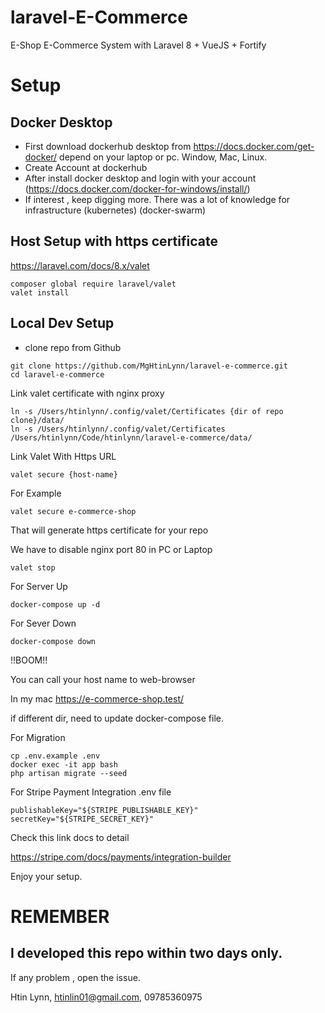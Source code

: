 # laravel-E-Commerce
E-Shop E-Commerce System with Laravel 8 + VueJS + Fortify

# Setup

## Docker Desktop
-  First download dockerhub desktop from https://docs.docker.com/get-docker/ depend on your laptop or pc. Window, Mac, Linux.
-  Create Account at dockerhub
-  After install docker desktop and login with your account (https://docs.docker.com/docker-for-windows/install/)
-  If interest , keep digging more. There was a lot of knowledge for infrastructure (kubernetes) (docker-swarm)

## Host Setup with https certificate
https://laravel.com/docs/8.x/valet
   ```console
   composer global require laravel/valet
   valet install
   ```

## Local Dev Setup
- clone repo from Github

```console
git clone https://github.com/MgHtinLynn/laravel-e-commerce.git
cd laravel-e-commerce
```

Link valet certificate with nginx proxy
```console
ln -s /Users/htinlynn/.config/valet/Certificates {dir of repo clone}/data/
ln -s /Users/htinlynn/.config/valet/Certificates /Users/htinlynn/Code/htinlynn/laravel-e-commerce/data/
```

Link Valet With Https URL
```console
valet secure {host-name}
```

For Example
```console
valet secure e-commerce-shop 
```

That will generate https certificate for your repo

We have to disable nginx port 80 in PC or Laptop


```console
valet stop
```


For Server Up
```console
docker-compose up -d
```

For Sever Down
```console
docker-compose down
```

!!BOOM!!

You can call your host name to web-browser

In my mac
https://e-commerce-shop.test/

if different dir, need to update docker-compose file.


For Migration 
```console
cp .env.example .env
docker exec -it app bash
php artisan migrate --seed
```

For Stripe Payment Integration
.env file
```console
publishableKey="${STRIPE_PUBLISHABLE_KEY}"
secretKey="${STRIPE_SECRET_KEY}"
```

Check this link docs to detail

https://stripe.com/docs/payments/integration-builder

Enjoy your setup.

# REMEMBER 
## I developed this repo within two days only.

If any problem , open the issue.

Htin Lynn,
htinlin01@gmail.com,
09785360975 


